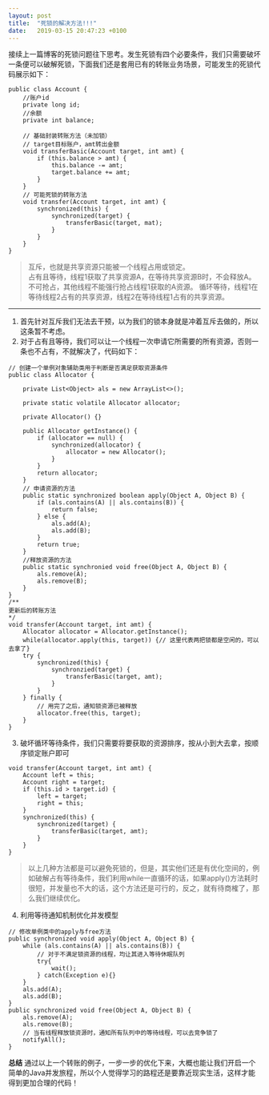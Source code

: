 ```yaml
---
layout: post
title:  "死锁的解决方法!!!"
date:   2019-03-15 20:47:23 +0100
---
```

接续上一篇博客的死锁问题往下思考。发生死锁有四个必要条件，我们只需要破坏一条便可以破解死锁，下面我们还是套用已有的转账业务场景，可能发生的死锁代码展示如下：
```
public class Account {
    //账户id
    private long id;
    //余额
    private int balance;

    // 基础封装转账方法（未加锁）
    // target目标账户，amt转出金额
    void transferBasic(Account target, int amt) {
        if (this.balance > amt) {
            this.balance -= amt;
            target.balance += amt;
        }
    }
    // 可能死锁的转账方法
    void transfer(Account target, int amt) {
        synchronized(this) {
            synchronized(target) {
                transferBasic(target, mat);
            }
        }
    }
}
```
>互斥，也就是共享资源只能被一个线程占用或锁定。  
占有且等待，线程1获取了共享资源A，在等待共享资源B时，不会释放A。   
不可抢占，其他线程不能强行抢占线程1获取的A资源。
循环等待，线程1在等待线程2占有的共享资源，线程2在等待线程1占有的共享资源。   
---
1. 首先针对互斥我们无法去干预，以为我们的锁本身就是冲着互斥去做的，所以这条暂不考虑。
2. 对于占有且等待，我们可以让一个线程一次申请它所需要的所有资源，否则一条也不占有，不就解决了，代码如下：
```
// 创建一个单例对象辅助类用于判断是否满足获取资源条件
public class Allocator {

    private List<Object> als = new ArrayList<>();

    private static volatile Allocator allocator;

    private Allocator() {}

    public Allocator getInstance() {
        if (allocator == null) {
            synchronized(allocator) {
                allocator = new Allocator();
            }
        }
        return allocator;
    }
    // 申请资源的方法
    public static synchronized boolean apply(Object A, Object B) {
        if (als.contains(A) || als.contains(B)) {
            return false;
        } else {
            als.add(A);
            als.add(B);
        }
        return true;
    }
    //释放资源的方法
    public static synchronied void free(Object A, Object B) {
        als.remove(A);
        als.remove(B);
    }
}
/**
更新后的转账方法
*/
void transfer(Account target, int amt) {
    Allocator allocator = Allocator.getInstance();
    while(allocator.apply(this, target)) {// 这里代表两把锁都是空闲的，可以去拿了}
    try {
        synchronized(this) {
            synchronzied(target) {
                transferBasic(target, amt);
            }
        }
    } finally {
        // 用完了之后，通知锁资源已被释放
        allocator.free(this, target);
    }
}
```
3. 破坏循环等待条件，我们只需要将要获取的资源排序，按从小到大去拿，按顺序锁定账户即可
```
void transfer(Account target, int amt) {
    Account left = this;
    Account right = target;
    if (this.id > target.id) {
        left = target;
        right = this;
    }
    synchronized(this) {
        synchronized(target) {
            transferBasic(target, amt);
        }
    }
}
```
>以上几种方法都是可以避免死锁的，但是，其实他们还是有优化空间的，例如破解占有等待条件，我们利用while一直循环的话，如果apply()方法耗时很短，并发量也不大的话，这个方法还是可行的，反之，就有待商榷了，那么我们继续优化。
4. 利用等待通知机制优化并发模型
```
// 修改单例类中的apply与free方法
public synchronized void apply(Object A, Object B) {
    while (als.contains(A) || als.contains(B)) {
        // 对于不满足锁资源的线程，均让其进入等待休眠队列
        try{
            wait();
        } catch(Exception e){}
    }
    als.add(A);
    als.add(B);
}
public synchronized void free(Object A, Object B) {
    als.remove(A);
    als.remove(B);
    // 当有线程释放锁资源时，通知所有队列中的等待线程，可以去竞争锁了
    notifyAll();
}
```

**总结**
通过以上一个转账的例子，一步一步的优化下来，大概也能让我们开启一个简单的Java并发旅程，所以个人觉得学习的路程还是要靠近现实生活，这样才能得到更加合理的代码！